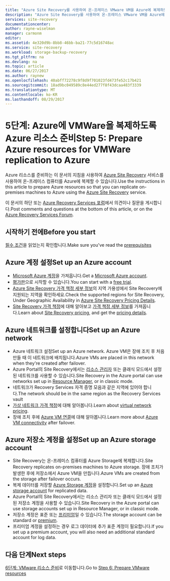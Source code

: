 ```yaml
---
title: "Azure Site Recovery를 사용하여 온-프레미스 VMware VM을 Azure에 복제하도록 Azure 리소스 준비 | Microsoft Docs"
description: "Azure Site Recovery를 사용하여 온-프레미스 VMware VM을 Azure에 복제하기 전에 Azure에서 준비해야 하는 항목 설명"
services: site-recovery
documentationcenter: 
author: rayne-wiselman
manager: carmonm
editor: 
ms.assetid: 4e320d9b-8bb8-46bb-ba21-77c5d16748ac
ms.service: site-recovery
ms.workload: storage-backup-recovery
ms.tgt_pltfrm: na
ms.devlang: na
ms.topic: article
ms.date: 06/27/2017
ms.author: raynew
ms.openlocfilehash: 40abff72278c9f8d9f701023fd473fe52c17b421
ms.sourcegitcommit: 18ad9bc049589c8e44ed277f8f43dcaa483f3339
ms.translationtype: MT
ms.contentlocale: ko-KR
ms.lasthandoff: 08/29/2017
---
```

# <a name="step-5-prepare-azure-resources-for-vmware-replication-to-azure"></a><span data-ttu-id="0373f-103">5단계: Azure에 VMWare을 복제하도록 Azure 리소스 준비</span><span class="sxs-lookup"><span data-stu-id="0373f-103">Step 5: Prepare Azure resources for VMWare replication to Azure</span></span>


<span data-ttu-id="0373f-104">Azure 리소스를 준비하는 이 문서의 지침을 사용하여 [Azure Site Recovery](site-recovery-overview.md) 서비스를 사용하여 온-프레미스 컴퓨터를 Azure에 복제할 수 있습니다.</span><span class="sxs-lookup"><span data-stu-id="0373f-104">Use the instructions in this article to prepare Azure resources so that you can replicate on-premises machines to Azure using the [Azure Site Recovery](site-recovery-overview.md) service.</span></span>

<span data-ttu-id="0373f-105">이 문서의 하단 또는 [Azure Recovery Services 포럼](https://social.msdn.microsoft.com/forums/azure/home?forum=hypervrecovmgr)에서 의견이나 질문을 게시합니다.</span><span class="sxs-lookup"><span data-stu-id="0373f-105">Post comments and questions at the bottom of this article, or on the [Azure Recovery Services Forum](https://social.msdn.microsoft.com/forums/azure/home?forum=hypervrecovmgr).</span></span>

## <a name="before-you-start"></a><span data-ttu-id="0373f-106">시작하기 전에</span><span class="sxs-lookup"><span data-stu-id="0373f-106">Before you start</span></span>

<span data-ttu-id="0373f-107">[필수 조건](vmware-walkthrough-prerequisites.md)을 읽었는지 확인합니다.</span><span class="sxs-lookup"><span data-stu-id="0373f-107">Make sure you've read the [prerequisites](vmware-walkthrough-prerequisites.md)</span></span>

## <a name="set-up-an-azure-account"></a><span data-ttu-id="0373f-108">Azure 계정 설정</span><span class="sxs-lookup"><span data-stu-id="0373f-108">Set up an Azure account</span></span>

- <span data-ttu-id="0373f-109">[Microsoft Azure 계정](http://azure.microsoft.com/)을 가져옵니다.</span><span class="sxs-lookup"><span data-stu-id="0373f-109">Get a [Microsoft Azure account](http://azure.microsoft.com/).</span></span>
- <span data-ttu-id="0373f-110">[평가판](https://azure.microsoft.com/pricing/free-trial/)으로 시작할 수 있습니다.</span><span class="sxs-lookup"><span data-stu-id="0373f-110">You can start with a [free trial](https://azure.microsoft.com/pricing/free-trial/).</span></span>
- <span data-ttu-id="0373f-111">[Azure Site Recovery 가격 책정 세부 정보](https://azure.microsoft.com/pricing/details/site-recovery/)의 지역 가용성에서 Site Recovery에 지원되는 지역을 확인하세요.</span><span class="sxs-lookup"><span data-stu-id="0373f-111">Check the supported regions for Site Recovery, Under Geographic Availability in [Azure Site Recovery Pricing Details](https://azure.microsoft.com/pricing/details/site-recovery/).</span></span>
- <span data-ttu-id="0373f-112">[Site Recovery 가격 책정](site-recovery-faq.md#pricing)에 대해 알아보고 [가격 책정 세부 정보](https://azure.microsoft.com/pricing/details/site-recovery/)를 가져옵니다.</span><span class="sxs-lookup"><span data-stu-id="0373f-112">Learn about [Site Recovery pricing](site-recovery-faq.md#pricing), and get the [pricing details](https://azure.microsoft.com/pricing/details/site-recovery/).</span></span>



## <a name="set-up-an-azure-network"></a><span data-ttu-id="0373f-113">Azure 네트워크를 설정합니다</span><span class="sxs-lookup"><span data-stu-id="0373f-113">Set up an Azure network</span></span>

- <span data-ttu-id="0373f-114">Azure 네트워크 설정</span><span class="sxs-lookup"><span data-stu-id="0373f-114">Set up an Azure network.</span></span> <span data-ttu-id="0373f-115">Azure VM은 장애 조치 후 처음 만들 때 이 네트워크에 배치됩니다.</span><span class="sxs-lookup"><span data-stu-id="0373f-115">Azure VMs are placed in this network when they're created after failover.</span></span>
- <span data-ttu-id="0373f-116">Azure Portal의 Site Recovery에서는 [리소스 관리자](../resource-manager-deployment-model.md) 또는 클래식 모드에서 설정된 네트워크를 사용할 수 있습니다.</span><span class="sxs-lookup"><span data-stu-id="0373f-116">Site Recovery in the Azure portal can use networks set up in [Resource Manager](../resource-manager-deployment-model.md), or in classic mode.</span></span>
- <span data-ttu-id="0373f-117">네트워크가 Recovery Services 자격 증명 모음과 같은 지역에 있어야 합니다.</span><span class="sxs-lookup"><span data-stu-id="0373f-117">The network should be in the same region as the Recovery Services vault</span></span>
- <span data-ttu-id="0373f-118">[가상 네트워크 가격 책정](https://azure.microsoft.com/pricing/details/virtual-network/)에 대해 알아봅니다.</span><span class="sxs-lookup"><span data-stu-id="0373f-118">Learn about [virtual network pricing](https://azure.microsoft.com/pricing/details/virtual-network/).</span></span>
- <span data-ttu-id="0373f-119">장애 조치 후에 [Azure VM 연결](site-recovery-network-design.md)에 대해 알아봅니다.</span><span class="sxs-lookup"><span data-stu-id="0373f-119">Learn more about [Azure VM connectivity](site-recovery-network-design.md) after failover.</span></span>


## <a name="set-up-an-azure-storage-account"></a><span data-ttu-id="0373f-120">Azure 저장소 계정을 설정</span><span class="sxs-lookup"><span data-stu-id="0373f-120">Set up an Azure storage account</span></span>

- <span data-ttu-id="0373f-121">Site Recovery는 온-프레미스 컴퓨터를 Azure Storage에 복제합니다.</span><span class="sxs-lookup"><span data-stu-id="0373f-121">Site Recovery replicates on-premises machines to Azure storage.</span></span> <span data-ttu-id="0373f-122">장애 조치가 발생한 후에 저장소에서 Azure VM을 만듭니다.</span><span class="sxs-lookup"><span data-stu-id="0373f-122">Azure VMs are created from the storage after failover occurs.</span></span>
- <span data-ttu-id="0373f-123">복제 데이터를 저장할 [Azure Storage 계정](../storage/common/storage-create-storage-account.md#create-a-storage-account)을 설정합니다.</span><span class="sxs-lookup"><span data-stu-id="0373f-123">Set up an [Azure storage account](../storage/common/storage-create-storage-account.md#create-a-storage-account) for replicated data.</span></span>
- <span data-ttu-id="0373f-124">Azure Portal의 Site Recovery에서는 리소스 관리자 또는 클래식 모드에서 설정된 저장소 계정을 사용할 수 있습니다.</span><span class="sxs-lookup"><span data-stu-id="0373f-124">Site Recovery in the Azure portal can use storage accounts set up in Resource Manager, or in classic mode.</span></span>
- <span data-ttu-id="0373f-125">저장소 계정은 표준 또는 [프리미엄](../storage/common/storage-premium-storage.md)일 수 있습니다.</span><span class="sxs-lookup"><span data-stu-id="0373f-125">The storage account can be standard or [premium](../storage/common/storage-premium-storage.md).</span></span>
- <span data-ttu-id="0373f-126">프리미엄 계정을 설정하는 경우 로그 데이터에 추가 표준 계정이 필요합니다.</span><span class="sxs-lookup"><span data-stu-id="0373f-126">If you set up a premium account, you will also need an additional standard account for log data.</span></span>


## <a name="next-steps"></a><span data-ttu-id="0373f-127">다음 단계</span><span class="sxs-lookup"><span data-stu-id="0373f-127">Next steps</span></span>

<span data-ttu-id="0373f-128">[6단계: VMware 리소스 준비](vmware-walkthrough-prepare-vmware.md)로 이동합니다.</span><span class="sxs-lookup"><span data-stu-id="0373f-128">Go to [Step 6: Prepare VMware resources](vmware-walkthrough-prepare-vmware.md)</span></span>
